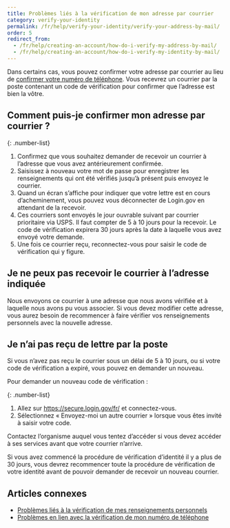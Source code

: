 ```yaml
---
title: Problèmes liés à la vérification de mon adresse par courrier
category: verify-your-identity
permalink: /fr/help/verify-your-identity/verify-your-address-by-mail/
order: 5
redirect_from:
  - /fr/help/creating-an-account/how-do-i-verify-my-address-by-mail/
  - /fr/help/creating-an-account/how-do-i-verify-my-identity-by-mail/
---
```


Dans certains cas, vous pouvez confirmer votre adresse par courrier au lieu de [confirmer votre numéro de téléphone](#). Vous recevrez un courrier par la poste contenant un code de vérification pour confirmer que l’adresse est bien la vôtre.

## Comment puis-je confirmer mon adresse par courrier ?

{: .number-list}

1. Confirmez que vous souhaitez demander de recevoir un courrier à l’adresse que vous avez antérieurement confirmée.
1. Saisissez à nouveau votre mot de passe pour enregistrer les renseignements qui ont été vérifiés jusqu’à présent puis envoyez le courrier.
1. Quand un écran s’affiche pour indiquer que votre lettre est en cours d’acheminement, vous pouvez vous déconnecter de Login.gov en attendant de la recevoir.
1. Ces courriers sont envoyés le jour ouvrable suivant par courrier prioritaire via USPS. Il faut compter de 5 à 10 jours pour la recevoir. Le code de vérification expirera 30 jours après la date à laquelle vous avez envoyé votre demande.
1. Une fois ce courrier reçu, reconnectez-vous pour saisir le code de vérification qui y figure.

## Je ne peux pas recevoir le courrier à l’adresse indiquée

Nous envoyons ce courrier à une adresse que nous avons vérifiée et à laquelle nous avons pu vous associer. Si vous devez modifier cette adresse, vous aurez besoin de recommencer à faire vérifier vos renseignements personnels avec la nouvelle adresse.

## Je n’ai pas reçu de lettre par la poste

Si vous n’avez pas reçu le courrier sous un délai de 5 à 10 jours, ou si votre code de vérification a expiré, vous pouvez en demander un nouveau.

Pour demander un nouveau code de vérification :

{: .number-list}
1. Allez sur <https://secure.login.gov/fr/> et connectez-vous.
1. Sélectionnez « Envoyez-moi un autre courrier » lorsque vous êtes invité à saisir votre code.

Contactez l’organisme auquel vous tentez d’accéder si vous devez accéder à ses services avant que votre courrier n’arrive.

Si vous avez commencé la procédure de vérification d’identité il y a plus de 30 jours, vous devrez recommencer toute la procédure de vérification de votre identité avant de pouvoir demander de recevoir un nouveau courrier.

## Articles connexes

* [Problèmes liés à la vérification de mes renseignements personnels](#)
* [Problèmes en lien avec la vérification de mon numéro de téléphone](#)
